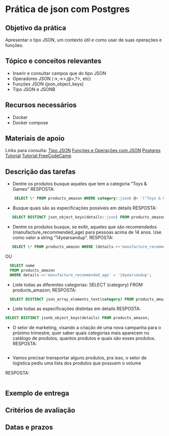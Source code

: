 # Prática de json com Postgres

## Objetivo da prática

Apresentar o tipo JSON, um contexto útil e como usar de suas operações e funções.

## Tópico e conceitos relevantes

- Inserir e consultar campos que do tipo JSON
- Operadores JSON (->,->>,@>,?>, etc)
- Funções JSON (json_object_keys)
- Tipo JSON e JSONB

## Recursos necessários

- Docker
- Docker compose

## Materiais de apoio

Links para consulta:
[Tipo JSON](https://www.postgresql.org/docs/current/datatype-json.html)
[Funções e Operações com JSON](https://www.postgresql.org/docs/current/functions-json.html#FUNCTIONS-JSONB-OP-TABLE)
[Postgres Tutorial](https://postgresqltutorial.com/postgresql-tutorial/postgresql-json/)
[Tutorial FreeCodeCamp](https://www.freecodecamp.org/news/postgresql-and-json-use-json-data-in-postgresql/)

## Descrição das tarefas

- Dentre os produtos busque aqueles que tem a categoria "Toys & Games"
  RESPOSTA:

```sql
    SELECT \* FROM products_amazon WHERE category::jsonb @> '["Toys & Games"]'::jsonb;
```

- Busque quais são as especificações possíveis em details
  RESPOSTA:

```sql
   SELECT DISTINCT json_object_keys(details::json) FROM products_amazon;
```

- Dentre os produtos busque, se exitir, aqueles que são recomendados (manufacture_recommended_age) para pessoas acima de 14 anos. Use como valor a string "14yearsandup".
  RESPOSTA:

```sql
   SELECT \* FROM products_amazon WHERE (details->>'manufacture_recommended_age')::TEXT = '14yearsandup';
```

OU

```sql
  SELECT name
  FROM products_amazon
  WHERE details->>'manufacture_recommended_age' = '14yearsandup';
```

- Liste todas as diferentes categorias: SELECT (category) FROM products_amazon;
  RESPOSTA:

```sql
  SELECT DISTINCT json_array_elements_text(category) FROM products_amazon
```

- Liste todas as especificações distintas em details
  RESPOSTA:

```sql
SELECT DISTINCT jsonb_object_keys(details) FROM products_amazon;
```

- O setor de marketing, visando a criação de uma nova campanha para o próximo trimestre, quer saber quais categorias mais aparecem no catálogo de produtos, quantos produtos e quais são esses produtos.
  RESPOSTA:

```sql

```

- Vamos precisar transportar alguns produtos, pra isso, o setor de logistica pediu uma lista dos produtos que possuem o volume

RESPOSTA:

```sql

```

## Exemplo de entrega

## Critérios de avaliação

## Datas e prazos
